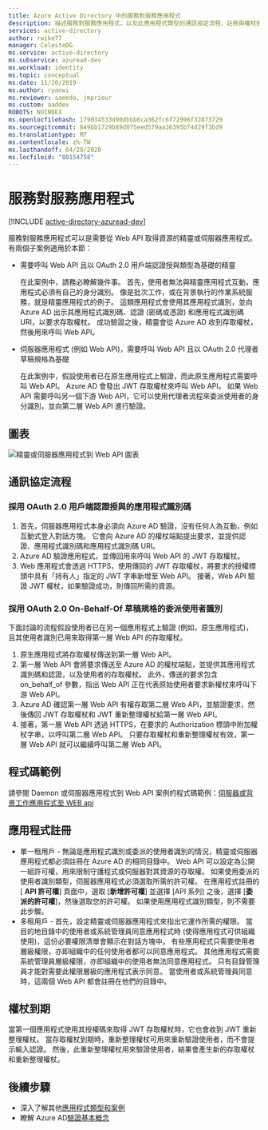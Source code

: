 ```yaml
---
title: Azure Active Directory 中的服務對服務應用程式
description: 描述服務對服務應用程式，以及此應用程式類型的通訊協定流程、註冊與權杖到期的基本概念。
services: active-directory
author: rwike77
manager: CelesteDG
ms.service: active-directory
ms.subservice: azuread-dev
ms.workload: identity
ms.topic: conceptual
ms.date: 11/20/2019
ms.author: ryanwi
ms.reviewer: saeeda, jmprieur
ms.custom: aaddev
ROBOTS: NOINDEX
ms.openlocfilehash: 179034533d90dbbb6ca362fc6f72996f32873729
ms.sourcegitcommit: 849bb1729b89d075eed579aa36395bf4d29f3bd9
ms.translationtype: MT
ms.contentlocale: zh-TW
ms.lasthandoff: 04/28/2020
ms.locfileid: "80154758"
---
```

# <a name="service-to-service-apps"></a>服務對服務應用程式

[!INCLUDE [active-directory-azuread-dev](../../../includes/active-directory-azuread-dev.md)]

服務對服務應用程式可以是需要從 Web API 取得資源的精靈或伺服器應用程式。 有兩個子案例適用於本節：

- 需要呼叫 Web API 且以 OAuth 2.0 用戶端認證授與類型為基礎的精靈

    在此案例中，請務必瞭解幾件事。 首先，使用者無法與精靈應用程式互動，應用程式必須有自己的身分識別。 像是批次工作，或在背景執行的作業系統服務，就是精靈應用程式的例子。 這類應用程式會使用其應用程式識別，並向 Azure AD 出示其應用程式識別碼、認證 (密碼或憑證) 和應用程式識別碼 URI，以要求存取權杖。 成功驗證之後，精靈會從 Azure AD 收到存取權杖，然後用來呼叫 Web API。

- 伺服器應用程式 (例如 Web API)，需要呼叫 Web API 且以 OAuth 2.0 代理者草稿規格為基礎

    在此案例中，假設使用者已在原生應用程式上驗證，而此原生應用程式需要呼叫 Web API。 Azure AD 會發出 JWT 存取權杖來呼叫 Web API。 如果 Web API 需要呼叫另一個下游 Web API，它可以使用代理者流程來委派使用者的身分識別，並向第二層 Web API 進行驗證。

## <a name="diagram"></a>圖表

![精靈或伺服器應用程式到 Web API 圖表](./media/authentication-scenarios/daemon-server-app-to-web-api.png)

## <a name="protocol-flow"></a>通訊協定流程

### <a name="application-identity-with-oauth-20-client-credentials-grant"></a>採用 OAuth 2.0 用戶端認證授與的應用程式識別碼

1. 首先，伺服器應用程式本身必須向 Azure AD 驗證，沒有任何人為互動，例如互動式登入對話方塊。 它會向 Azure AD 的權杖端點提出要求，並提供認證、應用程式識別碼和應用程式識別碼 URI。
1. Azure AD 驗證應用程式，並傳回用來呼叫 Web API 的 JWT 存取權杖。
1. Web 應用程式會透過 HTTPS，使用傳回的 JWT 存取權杖，將要求的授權標頭中具有「持有人」指定的 JWT 字串新增至 Web API。 接著，Web API 驗證 JWT 權杖，如果驗證成功，則傳回所需的資源。

### <a name="delegated-user-identity-with-oauth-20-on-behalf-of-draft-specification"></a>採用 OAuth 2.0 On-Behalf-Of 草稿規格的委派使用者識別

下面討論的流程假設使用者已在另一個應用程式上驗證 (例如，原生應用程式)，且其使用者識別已用來取得第一層 Web API 的存取權杖。

1. 原生應用程式將存取權杖傳送到第一層 Web API。
1. 第一層 Web API 會將要求傳送至 Azure AD 的權杖端點，並提供其應用程式識別碼和認證，以及使用者的存取權杖。 此外，傳送的要求包含 on_behalf_of 參數，指出 Web API 正在代表原始使用者要求新權杖來呼叫下游 Web API。
1. Azure AD 確認第一層 Web API 有權存取第二層 Web API，並驗證要求，然後傳回 JWT 存取權杖和 JWT 重新整理權杖給第一層 Web API。
1. 接著，第一層 Web API 透過 HTTPS，在要求的 Authorization 標頭中附加權杖字串，以呼叫第二層 Web API。 只要存取權杖和重新整理權杖有效，第一層 Web API 就可以繼續呼叫第二層 Web API。

## <a name="code-samples"></a>程式碼範例

請參閱 Daemon 或伺服器應用程式到 Web API 案例的程式碼範例：[伺服器或背景工作應用程式至 WEB api](sample-v1-code.md#daemon-applications-accessing-web-apis-with-the-applications-identity)

## <a name="app-registration"></a>應用程式註冊

* 單一租用戶 - 無論是應用程式識別或委派的使用者識別的情況，精靈或伺服器應用程式都必須註冊在 Azure AD 的相同目錄中。 Web API 可以設定為公開一組許可權，用來限制守護程式或伺服器對其資源的存取權。 如果使用委派的使用者識別類型，伺服器應用程式必須選取所需的許可權。 在應用程式註冊的 [ **API 許可權**] 頁面中，選取 [**新增許可權**] 並選擇 [API 系列] 之後，選擇 [**委派的許可權**]，然後選取您的許可權。 如果使用應用程式識別類型，則不需要此步驟。
* 多租用戶 - 首先，設定精靈或伺服器應用程式來指出它運作所需的權限。 當目的地目錄中的使用者或系統管理員同意應用程式時 (使得應用程式可供組織使用)，這份必要權限清單會顯示在對話方塊中。 有些應用程式只需要使用者層級權限，亦即組織中的任何使用者都可以同意應用程式。 其他應用程式需要系統管理員層級權限，亦即組織中的使用者無法同意應用程式。 只有目錄管理員才能對需要此權限層級的應用程式表示同意。 當使用者或系統管理員同意時，這兩個 Web API 都會註冊在他們的目錄中。

## <a name="token-expiration"></a>權杖到期

當第一個應用程式使用其授權碼來取得 JWT 存取權杖時，它也會收到 JWT 重新整理權杖。 當存取權杖到期時，重新整理權杖可用來重新驗證使用者，而不會提示輸入認證。 然後，此重新整理權杖用來驗證使用者，結果會產生新的存取權杖和重新整理權杖。

## <a name="next-steps"></a>後續步驟

- 深入了解其他[應用程式類型和案例](app-types.md)
- 瞭解 Azure AD[驗證基本概念](v1-authentication-scenarios.md)
